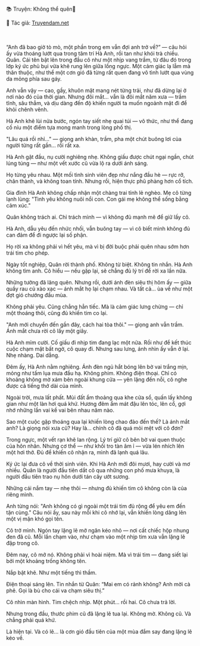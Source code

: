 📚 Truyện: Không thể quên🔞 
<br>
<p>📖 Tác giả: <a href="https://truyendam.net" target="_blank" title="Truyện sex người lớn, truyện 18+ tại Truyendam.net">Truyendam.net</a></p>
<br></br>
“Anh đã bao giờ tò mò, một phần trong em vẫn đợi anh trở về?” — câu hỏi ấy vừa thoáng lướt qua trong tâm trí Hà Anh, rồi tan như khói trà chiều. Quân. Cái tên bật lên trong đầu cô như một nhịp vang trầm, từ đâu đó trong lớp ký ức phủ bụi vừa khẽ rung lên giữa lồng ngực. Một cảm giác lạ lẫm mà thân thuộc, như thể một cơn gió đã từng rất quen đang vô tình lướt qua vùng da mỏng phía sau gáy.

Anh vẫn vậy — cao, gầy, khuôn mặt mang nét từng trải, như đã dừng lại ở nơi nào đó của thời gian. Nhưng đôi mắt… vẫn là đôi mắt năm xưa — trầm tĩnh, sâu thẳm, và dịu dàng đến độ khiến người ta muốn ngoảnh mặt đi để khỏi chênh vênh.

Hà Anh khẽ lùi nửa bước, ngón tay siết nhẹ quai túi — vô thức, như thể đang cố níu một điểm tựa mong manh trong lòng phố thị.

"Lâu quá rồi nhỉ…" — giọng anh khàn, trầm, pha một chút buông lơi của người từng rất gần… rồi rất xa.

Hà Anh gật đầu, nụ cười nghiêng nhẹ. Không giấu được chút ngại ngần, chút lúng túng — như một vết xước cũ vừa lộ ra dưới ánh sáng.

Họ từng yêu nhau. Một mối tình sinh viên đẹp như nắng đầu hè — rực rỡ, chân thành, và không toan tính. Nhưng rồi, hiện thực phũ phàng hơn cổ tích.

Gia đình Hà Anh không chấp nhận một chàng trai tỉnh lẻ nghèo. Mẹ cô từng lạnh lùng: "Tình yêu không nuôi nổi con. Con gái mẹ không thể sống bằng cảm xúc."

Quân không trách ai. Chỉ trách mình — vì không đủ mạnh mẽ để giữ lấy cô.

Hà Anh, dẫu yêu đến nhức nhối, vẫn buông tay — vì cô biết mình không đủ can đảm để đi ngược lại số phận.

Họ rời xa không phải vì hết yêu, mà vì bị đời buộc phải quên nhau sớm hơn trái tim cho phép.

Ngày tốt nghiệp, Quân rời thành phố. Không từ biệt. Không tin nhắn. Hà Anh không tìm anh. Cô hiểu — nếu gặp lại, sẽ chẳng đủ lý trí để rời xa lần nữa.

Những tưởng đã lãng quên. Nhưng rồi, dưới ánh đèn siêu thị hôm ấy — giữa quầy rau củ xào xạc — ánh mắt họ lại chạm nhau. Và tất cả… ùa về như một đợt gió chướng đầu mùa.

Không phải yêu. Cũng chẳng hẳn tiếc. Mà là cảm giác lưng chừng — chỉ một thoáng thôi, cũng đủ khiến tim co lại.

"Anh mới chuyển đến gần đây, cách hai tòa thôi." — giọng anh vẫn trầm. Ánh mắt chưa rời cô lấy một giây.

Hà Anh mỉm cười. Cố giấu đi nhịp tim đang lạc một nửa. Rồi như để kết thúc cuộc chạm mặt bất ngờ, cô quay đi. Nhưng sau lưng, ánh nhìn ấy vẫn ở lại. Nhẹ nhàng. Dai dẳng.

Đêm ấy, Hà Anh nằm nghiêng. Ánh đèn ngủ hắt bóng lên bờ vai trắng mịn, mỏng như tấm lụa mưa đầu hạ. Không phim. Không điện thoại. Chỉ có khoảng không mờ xám bên ngoài khung cửa — yên lặng đến nỗi, cô nghe được cả tiếng thở dài của mình.

Ngoài trời, mưa lất phất. Mùi đất ẩm thoảng qua khe cửa sổ, quấn lấy không gian như một làn hơi quá khứ. Hương đêm ẩm mát đậu lên tóc, lên cổ, gợi nhớ những lần vai kề vai bên nhau năm nào.

Sao một cuộc gặp thoáng qua lại khiến lòng chao đảo đến thế? Là ánh mắt anh? Là giọng nói xưa cũ? Hay là… chính cô đã quá mỏi mệt với cô đơn?

Trong ngực, một vết rạn khẽ lan rộng. Lý trí giữ cô bên bờ vai quen thuộc của hôn nhân. Nhưng cơ thể — như khối tro tàn âm ỉ — vừa lén nhích lên một hơi thở. Đủ để khiến cô nhận ra, mình đã lạnh quá lâu.

Ký ức lại đưa cô về thời sinh viên. Khi Hà Anh mới đôi mươi, hay cười và mơ nhiều. Quân là người đầu tiên dắt cô qua những con phố mưa khuya, là người đầu tiên trao nụ hôn dưới tán cây ướt sương.

Những cái nắm tay — nhẹ thôi — nhưng đủ khiến tim cô không còn là của riêng mình.

Anh từng nói: "Anh không có gì ngoài một trái tim đủ rộng để yêu em đến tận cùng." Câu nói ấy, sau này mỗi khi cô nhớ lại, vẫn khiến lòng dâng lên một vị mặn khó gọi tên.

Cô trở mình. Ngón tay lặng lẽ mở ngăn kéo nhỏ — nơi cất chiếc hộp nhung đen đã cũ. Mỗi lần chạm vào, như chạm vào một nhịp tim xưa vẫn lặng lẽ đập trong cô.

Đêm nay, cô mở nó. Không phải vì hoài niệm. Mà vì trái tim — đang siết lại bởi một khoảng trống không tên.

Nắp bật khẽ. Như một tiếng thì thầm.

Điện thoại sáng lên. Tin nhắn từ Quân: “Mai em có rảnh không? Anh mời cà phê. Gọi là bù cho cái va chạm siêu thị.”

Cô nhìn màn hình. Tim chệch nhịp. Một phút… rồi hai. Cô chưa trả lời.

Nhưng trong đầu, thước phim cũ đã lặng lẽ tua lại. Không mờ. Không cũ. Và chẳng phải quá khứ.

Là hiện tại. Và có lẽ… là cơn gió đầu tiên của một mùa đắm say đang lặng lẽ kéo về.